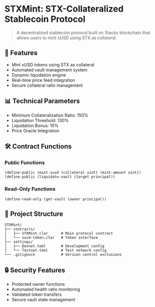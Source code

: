 # STXMint: STX-Collateralized Stablecoin Protocol

> A decentralized stablecoin protocol built on Stacks blockchain that allows users to mint xUSD using STX as collateral.

## 🌟 Features

- Mint xUSD tokens using STX as collateral
- Automated vault management system
- Dynamic liquidation engine
- Real-time price feed integration
- Secure collateral ratio management

## 📊 Technical Parameters

- Minimum Collateralization Ratio: 150%
- Liquidation Threshold: 130%
- Liquidation Bonus: 10%
- Price Oracle Integration

## 🛠️ Contract Functions

### Public Functions
```clarity
(define-public (mint-xusd (collateral uint) (mint-amount uint))
(define-public (liquidate-vault (target principal))
```

### Read-Only Functions
```clarity
(define-read-only (get-vault (owner principal))
```

## 📁 Project Structure

```
STXMint/
├── contracts/
│   ├── STXMint.clar      # Main protocol contract
│   └── xusd-token.clar   # Token interface
├── settings/
│   ├── Devnet.toml       # Development config
│   └── Testnet.toml      # Test network config
└── .gitignore            # Version control exclusions
```

## 🔒 Security Features

- Protected owner functions
- Automated health ratio monitoring
- Validated token transfers
- Secure vault state management
